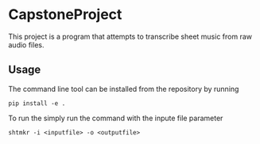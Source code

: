 # CapstoneProject

This project is a program that attempts to transcribe sheet music from raw audio files.


## Usage

The command line tool can be installed from the repository by running

`pip install -e .`

To run the simply run the command with the inpute file parameter

`shtmkr -i <inputfile> -o <outputfile>`